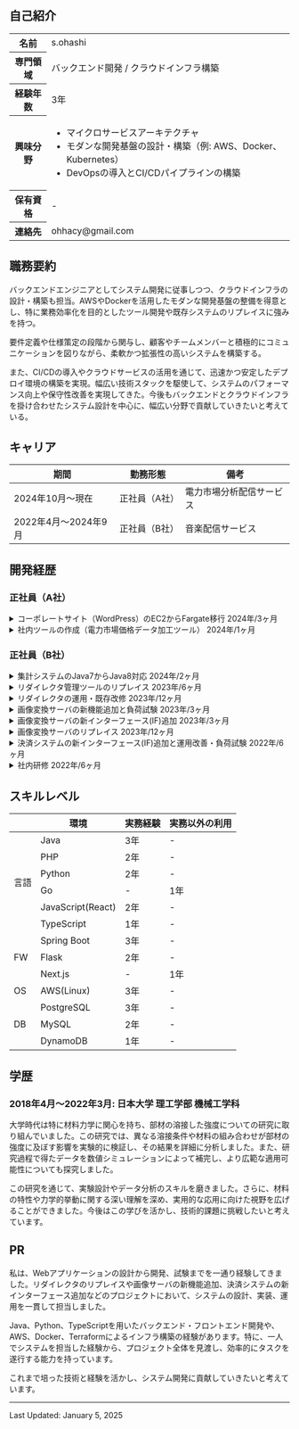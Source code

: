 ## 自己紹介

<table>
  <tr>
    <th>名前</th>
    <td>s.ohashi</td>
  </tr>
  <tr>
    <th>専門領域</th>
    <td>バックエンド開発 / クラウドインフラ構築</td>
  </tr>
  <tr>
    <th>経験年数</th>
    <td>3年</td>
  </tr>
  <tr>
    <th>興味分野</th>
    <td>
      <ul>
        <li>マイクロサービスアーキテクチャ</li>
        <li>モダンな開発基盤の設計・構築（例: AWS、Docker、Kubernetes）</li>
        <li>DevOpsの導入とCI/CDパイプラインの構築</li>
      </ul>
    </td>
  </tr>
  <tr>
    <th>保有資格</th>
    <td>-</td>
  </tr>
  <tr>
    <th>連絡先</th>
    <td>ohhacy@gmail.com</td>
  </tr>
</table>

## 職務要約

バックエンドエンジニアとしてシステム開発に従事しつつ、クラウドインフラの設計・構築も担当。AWSやDockerを活用したモダンな開発基盤の整備を得意とし、特に業務効率化を目的としたツール開発や既存システムのリプレイスに強みを持つ。

要件定義や仕様策定の段階から関与し、顧客やチームメンバーと積極的にコミュニケーションを図りながら、柔軟かつ拡張性の高いシステムを構築する。

また、CI/CDの導入やクラウドサービスの活用を通じて、迅速かつ安定したデプロイ環境の構築を実現。幅広い技術スタックを駆使して、システムのパフォーマンス向上や保守性改善を実現してきた。今後もバックエンドとクラウドインフラを掛け合わせたシステム設計を中心に、幅広い分野で貢献していきたいと考えている。

## キャリア

<table>
  <thead>
    <tr>
      <th>期間</th>
      <th>勤務形態</th>
      <th>備考</th>
    </tr>
  </thead>
  <tbody>
    <tr>
      <td>2024年10月〜現在</td>
      <td>正社員（A社）</td>
      <td>電力市場分析配信サービス</td>
    </tr>
    <tr>
      <td>2022年4月〜2024年9月</td>
      <td>正社員（B社）</td>
      <td>音楽配信サービス</td>
    </tr>
  </tbody>
</table>

## 開発経歴

### 正社員（A社）

<details>
  <summary>
    コーポレートサイト（WordPress）のEC2からFargate移行
    <span>2024年/3ヶ月</span>
  </summary>
  <div>
    <ul>
      <li><strong>カテゴリ:</strong> <span>webサービス</span> <span>自社</span></li>
      <li><strong>担当工程:</strong> <span>要件定義</span> <span>設計</span> <span>コーディング</span> <span>テスト</span> <span>運用/保守</span></li>
      <li><strong>職種・役割:</strong> <span>バックエンド</span> <span>フロントエンド</span> <span>インフラ</span></li>
      <li><strong>使用技術:</strong> <span>AWS</span> <span>CI/CD</span> <span>Docker</span> <span>Git</span> <span>PHP</span> <span>WordPress</span></li>
  </div>
  <div class="markdown-content">
    ## プロジェクト概要

    コーポレートサイト（WordPress）のEC2からFargate移行

    ## チーム情報

    チーム人数：1名

    ## 開発・実装内容

    ### 【概要】

    AWS EC2上で運用されていたWordPressサイトをFargateに移行。<br/>インフラ設計から実装、コンテナ化、CI/CD構築、メディア管理の改善までを一貫して対応。

    ### 【内容】

    - **メディア管理の改善**
      - メディアファイルの差分がGitに多く含まれており、運用負荷が高かったため、S3へ永続化。
      - Amazon CloudFrontを使用してメディア配信を最適化。
    - **CI/CDパイプラインの構築**
      - AWS CodePipelineとCodeBuildを使用して、Fargateへの自動デプロイを実現。
      - 各環境（開発・本番）でのスムーズなデプロイを可能に。
    - **WordPressプラグインとコアの管理の効率化**
      - Composerを導入し、プラグインやWordPressコアのバージョン管理を自動化。
      - 商用プラグインも含めた構成を再設計し、Git管理は必要最小限に削減。
    - **Dockerコンテナ化**
      - WordPressの公式イメージをベースにDockerfileを設計。PHPモジュールの追加やBedrockディレクトリ構成の適用。
      - ローカル環境の再現性を確保しつつ、ECS上でのパフォーマンスを最適化。

    ### 【課題・問題点】

    - **Git運用の課題**
      - Git管理されていたファイルが膨大で、差分の確認や運用が困難な状態に。必要なリソースを最小限に絞り、運用負荷を削減。
    - **メディアファイルの永続化**
      - 既存環境ではインスタンス内に保存されており、デプロイ時にデータが失われるリスクがあった。S3の導入で解決。
    - **プラグインの依存性管理**
      - プラグインのインストールや更新が手動で行われており、管理が煩雑だった。Composerの導入により自動化を実現。

    ### 【工夫・思考プロセス】

    - **運用負荷を最小限に抑える設計**
      - 永続化や管理方法の見直しにより、デプロイのスムーズさと保守性を向上。
    - **環境間の一貫性の確保**
      - DockerとBedrockを活用して、本番環境と開発環境を可能な限り同期。
      - ECSタスク定義の変数で環境設定を統一。
    - **メディア管理の改善とパフォーマンス向上**
      - S3とCloudFrontを組み合わせ、運用コスト削減と配信速度向上を同時に実現。

    ### 【成果】

    - Fargate移行により、インフラ運用の負担が軽減し、スケーラビリティが向上。
    - S3永続化により、メディアファイル管理の効率化を達成。
    - CI/CDパイプラインにより、デプロイ時間を大幅に短縮し、エラーリスクを軽減。
    - Composer導入により、プラグイン管理が効率化され、バージョン管理の正確性を向上。

    ## 使用技術（まとめ）

    - **プログラミング言語**: PHP, ShellScript
    - **フレームワーク**: Bedrock
    - **インフラ**: AWS（Fargate, S3, CloudFront, RDS）
    - **コンテナ**: Docker, Docker Compose
    - **CI/CD**: AWS CodePipeline, CodeBuild
    - **バージョン管理**: Git, CodeCommit
    - **その他ツール**: Composer
  </div>
</details>

<details>
  <summary>
    社内ツールの作成（電力市場価格データ加工ツール）
    <span>2024年/1ヶ月</span>
  </summary>
  <div>
    <ul>
      <li><strong>カテゴリ:</strong> <span>自社</span></li>
      <li><strong>担当工程:</strong> <span>設計</span> <span>コーディング</span> <span>テスト</span></li>
      <li><strong>職種・役割:</strong> <span>バックエンド</span></li>
      <li><strong>使用技術:</strong> <span>AWS</span> <span>Docker</span> <span>Git</span> <span>Python</span></li>
  </div>
  <div class="markdown-content">
    ## プロジェクト概要

    社内ツールの作成（電力市場価格データ加工ツール）

    ## チーム情報

    チーム人数：1名

    ## 開発・実装内容

    ### 【概要】

    電力市場価格に関するデータを加工・集計し、グラフ作成に適したデータ形式に変換するツールを試験的に作成。<br/>オペレーション部門がこれまで手動で対応していた複雑な作業を効率化し、将来的な顧客提供を視野に入れたプロトタイプとして開発。

    ### 【内容】

    - **データ加工・集計処理の実装**
      - 複数のCSVやExcelファイルを入力として受け取り、統合・加工し、電力市場価格やフォワードカーブの分析用データを生成。
      - 出力データはそのままグラフ化やレポート作成に使用可能な形式で設計。
    - **Pythonを使用したツール開発**
      - 処理の再現性と環境依存性を排除するため、PythonとDockerを活用して設計。
      - 社内利用ではDockerイメージを提供し、業務効率を向上。将来的にはexe化やAWS配信などの選択肢を検討。
    - **業務効率向上を重視した設計**
      - 手動で行われていた複雑なデータ処理を自動化し、人的ミスを排除。
      - 操作フローやエラー表示を工夫し、ユーザーが直感的に操作可能な仕様を実現。
    - **ヒアリングを重視した仕様策定**
      - オペレーション部門との詳細なヒアリングを繰り返し、実際の業務フローに即した仕様を策定。
      - 利用者視点での課題を共有し、使いやすさと効率性を両立させる機能を実装。

    ### 【課題・問題点】

    - **仕様の不確定性**
      - 初期段階では要件が曖昧で、利用者の業務フローやニーズを正確に把握するためのヒアリングが必要だった。
    - **既存業務の非効率性**
      - データ処理が完全に手動で行われており、ミスや作業時間の増大が常態化していた。これをツールで置き換える必要があった。
    - **データフォーマットの多様性**
      - 入力データの形式が多岐にわたり、ツールの柔軟性を確保する必要があった。

    ### 【工夫・思考プロセス】

    - **将来の拡張性を意識した設計**
      - 社内ツールとしての利用を前提にしながら、顧客提供を視野に入れた柔軟な設計を採用。
      - 実装の段階で、追加機能や異なる運用フローへの適応を想定。
    - **ヒアリングと改善のサイクル**
      - 定期的にオペレーション担当者からフィードバックを得て、仕様やUIをブラッシュアップ。
      - ユーザー視点を取り入れることで、業務効率向上に直結する機能を優先的に開発。
    - **作業効率を最大化する機能提案**
      - データ処理の自動化だけでなく、エラーメッセージの明確化や操作性向上の提案を実施。

    ### 【成果】

    - 業務の大幅な効率化を実現し、これまで手動で処理していた作業を自動化。ミスの削減と作業時間の短縮を達成。
    - 試験導入ながら、オペレーション部門から高い評価を得て、今後の本格的な導入・展開の基盤を構築。
    - 顧客提供を視野に入れた設計により、さらなる改良や追加機能の実装が容易な状態を確保。
    - ツールの改善により、業務フローそのものの見直しが促進され、運用の質が向上。

    ## 【今後の展開】

    - 顧客向け提供に向けたツールの改善（UI強化、運用環境の選択肢拡大）。
    - AWSを活用したクラウド型ツールとしての配信や、スタンドアロン実行可能なexe化の検討。
    - データ可視化やグラフ生成機能の統合によるさらなる付加価値の提供。

    ## 使用技術（まとめ）

    - **プログラミング言語**: Python
    - **データ処理**: pandas, openpyxl
    - **コンテナ**: Docker
    - **バージョン管理**: Git
    - **その他ツール**: AWS CLI（検討段階で活用）
  </div>
</details>

### 正社員（B社）

<details>
  <summary>
    集計システムのJava7からJava8対応
    <span>2024年/2ヶ月</span>
  </summary>
  <div>
    <ul>
      <li><strong>カテゴリ:</strong> <span>webサービス</span> <span>自社</span></li>
      <li><strong>担当工程:</strong> <span>設計</span> <span>コーディング</span> <span>テスト</span></li>
      <li><strong>職種・役割:</strong> <span>バックエンド</span> <span>インフラ</span></li>
      <li><strong>使用技術:</strong> <span>AWS</span> <span>API</span> <span>SQL</span> <span>Git</span> <span>Java</span> <span>Spring Boot</span> <span>JUnit</span></li>
  </div>
  <div class="markdown-content">
    ## プロジェクト概要

    集計システムのJava7からJava8対応

    ## チーム情報

    チーム人数：1名

    ## 開発・実装内容

    ### 【概要】

    Java7で動作していた既存の集計システムをJava8に移行。<br/>Spring BootやAuroraのバージョンアップも併せて対応し、システム全体のモダナイズを図った。

    ### 【内容】

    - **Javaのバージョンアップ**
      - Java7からJava8への移行に対応。
      - Java8以降のモダンな記述方法（ラムダ式やStream APIなど）を導入。
      - 将来的にJava17へ移行するための準備として、ドキュメントを充実化。
    - **テスト基盤のアップデート**
      - JUnit4からJUnit5への移行を実施し、モダンなテストフレームワークに対応。
      - テストコードをリファクタリングし、可読性と保守性を向上。
    - **ローカル開発環境の改善**
      - 既存のWindows向け構築手順をMac環境に対応させるようにドキュメントを更新。
      - 古いJava7環境のサポートが切れているため、業務委託者の作業効率を改善。
    - **関連システムのバージョンアップ**
      - Spring BootやAuroraのバージョンを最新安定版にアップデート。
      - Redshiftのクエリ最適化や互換性テストを実施し、集計処理のパフォーマンスを維持。

    ### 【課題・問題点】

    - **バージョン互換性の課題**
      - Java8移行時に発生したライブラリの非互換問題を解消。<br/>特にSpringBootやAuroraとの互換性調整が大きな課題だった。
    - **古い環境の運用負荷**
      - 業務委託者が使用していたWindows環境と、開発チームで使用するMac環境での設定が異なり、ドキュメントの再整備が必要だった。
    - **テスト基盤の移行**
      - JUnit4からJUnit5への移行に伴い、アノテーションやテスト設定の大幅な変更が必要だった。

    ### 【工夫・思考プロセス】

    - **継続性を重視したドキュメント整備**
      - 将来的なJava17移行を見据え、詳細な手順書や考慮点を記載。
      - 作業の引き継ぎをスムーズにするため、ドキュメントを可能な限り具体化。
    - **ローカル環境の多様性を考慮**
      - Windows/Mac両環境での再現性を確保し、チーム全体での作業効率を向上。
    - **パフォーマンスと安定性の両立**
      - RedshiftやAuroraのバージョンアップに際して、既存クエリや設定が最適に動作するように細心の注意を払って対応。

    ### 【成果】

    - Java8移行により、開発効率とシステム保守性が向上。
    - ドキュメントの整備により、後続作業（Java17移行）がスムーズに行える基盤を構築。
    - JUnit5への移行により、テストの拡張性と記述の簡潔化を実現。
    - ローカル環境の多様性に対応することで、チームメンバー間の環境差を解消。

    ## 使用技術（まとめ）

    - **プログラミング言語**: Java, SQL
    - **フレームワーク**: Spring Boot
    - **データベース**: Aurora, Redshift
    - **テストフレームワーク**: JUnit 4 → JUnit 5
    - **バージョン管理**: Git
    - **その他ツール**: IntelliJ IDEA, AWS CLI
  </div>
</details>

<details>
  <summary>
    リダイレクタ管理ツールのリプレイス
    <span>2023年/6ヶ月</span>
  </summary>
  <div>
    <ul>
      <li><strong>カテゴリ:</strong> <span>webサービス</span> <span>自社</span></li>
      <li><strong>担当工程:</strong> <span>設計</span> <span>コーディング</span> <span>テスト</span> <span>運用/保守</span></li>
      <li><strong>職種・役割:</strong> <span>バックエンド</span> <span>フロントエンド</span> <span>インフラ</span></li>
      <li><strong>使用技術:</strong> <span>Python</span> <span>Flask</span> <span>TypeScript</span> <span>React</span> <span>AWS</span> <span>Docker</span> <span>GitHub</span> <span>GitHub Actions</span> <span>Datadog</span> <span>CI/CD</span> <span>API</span> <span>PostgreSQL</span></li>
  </div>
  <div class="markdown-content">
    ## プロジェクト概要

    リダイレクタ管理ツールのリプレイス

    ## チーム情報

    チーム人数：2名<br/>※ 上長がコードレビューを担当

    ## 開発・実装内容

    ### 【概要】

    PerlとPHPでフルスクラッチ実装された既存システムをPython（Flask）とReact（TypeScript）にリプレイス。<br/>システムの設計から実装、インフラ構築、CI/CDパイプラインの構築、アプリケーションの監視までを一貫して行った。

    ### 【内容】

    サービス品質向上のため、バックエンドとフロントエンドの全面的なリプレイスを行い、インフラも刷新。<br/>API仕様書の作成、クラス設計、ログ設計、例外設計、AWS構成の設計を実施し、CI/CDパイプラインと監視システムを構築。

    ### 【課題・問題点】

    既存システムは保守性が低く、新機能追加やバグ修正が困難だった。<br/>また、監視機能が不十分で、サービス障害発生時の対応が遅れる可能性があった。不要な機能も多く含まれていた。

    ### 【使用した技術】

    - **設計**
      - **API仕様書**: OpenAPIを使用して詳細なAPI仕様書を作成。
      - **クラス設計**: 再利用性と保守性を高めるためのクラス設計を実施。
      - **ログ設計**: 問題発生時の迅速な対応を可能にするための詳細なログ設計を行う。
      - **例外設計**: 予期しないエラー発生時の安定性を確保するための例外処理設計を実施。
      - **AWS構成の設計**: 可用性とスケーラビリティを考慮したAWSインフラの設計を行う。
    - **開発**
      - **バックエンド**: Python（Flask）を用いて構築。
      - **フロントエンド**: React（TypeScript）を用いて実装。
    - **インフラ**: Dockerを用いて環境構築を行い、AWSでインフラを構築。
    - **CI/CD**: GitHub Actionsを使用してCI/CDパイプラインを構築。
    - **監視**: MackerelとDatadogを利用して、アプリケーションとインフラの監視を実装。

    ### 【成果】

    - システム保守の効率化と品質向上を達成。
    - 自動化されたデプロイによりリリースサイクルを短縮。
    - 不要な機能を削減し、システムのシンプル化と効率化を実現。
    - リアルタイムの監視体制により、将来の障害発生時の対応時間を大幅に短縮できる見込み。

    ## 使用技術（まとめ）

    - **プログラミング言語**: Python, TypeScript
    - **フレームワーク**: Flask, React
    - **データベース**: PostgreSQL
    - **インフラ**: AWS
    - **コンテナ**: Docker
    - **CI/CD**: GitHub Actions
    - **バージョン管理**: Git, GitHub
    - **監視ツール**: Mackerel, Datadog
    - **その他ツール**: Twilio
  </div>
</details>

<details>
  <summary>
    リダイレクタの運用・既存改修
    <span>2023年/12ヶ月</span>
  </summary>
  <div>
    <ul>
      <li><strong>カテゴリ:</strong> <span>webサービス</span> <span>自社</span></li>
      <li><strong>担当工程:</strong> <span>設計</span> <span>コーディング</span> <span>テスト</span> <span>運用/保守</span></li>
      <li><strong>職種・役割:</strong> <span>バックエンド</span> <span>フロントエンド</span> <span>インフラ</span></li>
      <li><strong>使用技術:</strong> <span>PHP</span> <span>Perl</span> <span>AWS</span> <span>Apache</span> <span>GitHub</span> <span>PostgreSQL</span></li>
  </div>
  <div class="markdown-content">
    ## プロジェクト概要

    リダイレクタの運用・既存改修

    ## チーム情報

    チーム人数：1名

    ## 開発・実装内容A

    ### 【概要】

    廃止予定だったレガシーシステムの継続運用と既存改修を担当。<br/>管理画面の不具合改修、システム設計図の記述、インフラやミドルウェアの改修を行った。

    ### 【内容】

    システムの安定運用と機能改善を目的とし、管理画面の不具合修正とAWSの不要リソース削除を行った。<br/>また、draw.ioの導入によりドキュメント管理を効率化。

    ### 【課題・問題点】

    - 既存の引き継ぎ資料がなく、システムの全貌が把握できなかった。
    - 廃止予定だったため、保守性が低い状態で運用されていた。
    - 検証環境が動作していない問題があった。

    ### 【使用した技術】

    - **システム設計図の記述**: ER図、シーケンス図、画面遷移図、インフラ構成図を作成し、システム全体の把握を実施。
    - **管理画面の不具合改修**: PerlとPHPを使用してバグを修正。
    - **インフラの改修**: 不要なリソースの削除とApacheの設定変更を行い、検証環境を復旧。
    - **ドキュメント管理**: draw.ioを導入し、ドキュメント管理の効率化を実現。

    ### 【成果】

    - システムの全体像を把握し、安定運用が可能となった。
    - 管理画面の不具合を修正し、ユーザー体験を向上。
    - 不要リソースの削減により、運用コストを削減。
    - draw.ioの導入により、ドキュメント管理のコストを低減。

    ## 開発・実装内容B

    ### 【概要】

    DBのアップグレード対応やミドルウェア（Apache）の設定変更などの運用業務を実施。

    ### 【内容】

    サービスの継続運用のため、PostgreSQLのアップグレードやApacheの設定変更を行い、システムの安定性とパフォーマンスを向上させた。

    ### 【課題・問題点】

    - システムの継続運用に伴い、DBのバージョンアップが必要だった。
    - Apacheの設定が適切でなく、検証環境が動作していなかった。

    ### 【使用した技術】

    - **DBのアップグレード**: PostgreSQLのバージョンアップを実施し、その手順書を作成。
    - **Apacheの設定変更**: 検証環境が正しく動作するよう、Apacheの設定を見直し、最適化。
    - **インフラ改修**: AWS上でインフラ構成の見直しと改修を実施。

    ### 【成果】

    - PostgreSQLのバージョンアップにより、データベースのパフォーマンスとセキュリティを向上。
    - 検証環境を復旧し、開発およびテストの効率を改善。
    - AWS上のインフラ改修により、システムの安定性を向上。

    ## 使用技術（まとめ）

    - **プログラミング言語**: Perl, PHP
    - **データベース**: PostgreSQL
    - **インフラ**: AWS
    - **ウェブサーバー**: Apache
    - **バージョン管理**: Git, GitHub
    - **監視ツール**: Mackerel, Twilio
    - **ドキュメント管理ツール**: draw.io
  </div>
</details>

<details>
  <summary>
    画像変換サーバの新機能追加と負荷試験
    <span>2023年/3ヶ月</span>
  </summary>
  <div>
    <ul>
      <li><strong>カテゴリ:</strong> <span>webサービス</span> <span>自社</span></li>
      <li><strong>担当工程:</strong> <span>設計</span> <span>コーディング</span> <span>テスト</span> <span>運用/保守</span></li>
      <li><strong>職種・役割:</strong> <span>バックエンド</span> <span>インフラ</span></li>
      <li><strong>使用技術:</strong> <span>Java</span> <span>Spring Boot</span> <span>shell script</span> <span>AWS</span> <span>PostgreSQL</span> <span>Datadog</span> <span>Docker</span> <span>CI/CD</span> <span>E2E</span> <span>GitHub</span> <span>GitHub Actions</span> <span>API</span></li>
  </div>
  <div class="markdown-content">
    ## プロジェクト概要

    画像変換サーバの新機能追加と負荷試験

    ## チーム情報

    チーム人数：3名

    ## 開発・実装内容A

    ### 【概要】

    画像変換サーバに新機能を追加し、WEBP拡張子への対応を行った。詳細設計から実装、テストまでを担当し、システムのパフォーマンス向上を実現。

    ### 【内容】

    画像変換サーバにWEBP形式への変換機能を追加し、SEO対策および画像容量の削減を実現。<br/>API仕様書の修正、クラス図の修正、バックエンドの実装、E2Eテストを実施。

    ### 【課題・問題点】

    - 新しい拡張子（WEBP）に対応する必要があり、既存システムに影響を与えずに機能追加を行う必要があった。
    - 追加する機能がシステム全体のパフォーマンスにどのような影響を与えるかを評価する必要があった。

    ### 【使用した技術】

    - **詳細設計**: 新機能の設計を行い、API仕様書（OpenAPIで記述）とクラス図を修正。
    - **バックエンドの実装**: Spring Bootを用いてWEBP変換機能を実装し、テストコードも作成。
    - **E2Eテスト**: システム全体の動作確認を行い、品質を確保。

    ### 【成果】

    - WEBP変換機能の追加により、システムのパフォーマンスとSEO効果が向上。
    - 画像の容量削減とレスポンス速度向上により、ユーザー体験が改善。

    ## 開発・実装内容B

    ### 【概要】

    Taurusを用いて画像変換サーバの負荷試験を実施し、システムのパフォーマンスと安定性を評価した。

    ### 【内容】

    新機能追加後のシステム全体のパフォーマンスを検証するため、負荷試験を行い、環境変数やインフラ設定の最適化を図った。

    ### 【課題・問題点】

    - 新機能追加後のシステムが高負荷時にどのように動作するかを確認する必要があった。
    - システムのボトルネックを特定し、パフォーマンスを最適化する必要があった。

    ### 【使用した技術】

    - **シナリオ設計**: 負荷試験のシナリオを設計し、実際の利用状況を再現する。
    - **シナリオファイル作成**: YAML形式で負荷試験のシナリオファイルを作成。
    - **負荷試験の実施**: Taurusを用いて負荷試験を実施し、システムのパフォーマンスデータを収集。
    - **環境変数とインフラ設定の調整**: 負荷試験結果を基に、環境変数やインフラ設定を最適化。

    ### 【成果】

    - 負荷試験により、システムのボトルネックを特定し、性能改善を実現。
    - インフラ設定の最適化により、システムの安定性が向上。
    - 高負荷時の動作を確認し、運用時のリスクを低減。

    ## 使用技術（まとめ）

    - **プログラミング言語**: Java, shell script
    - **データベース**: PostgreSQL
    - **インフラ**: AWS
    - **フレームワーク**: Spring Boot
    - **コンテナ**: Docker
    - **CI/CD**: GitHub Actions
    - **バージョン管理**: Git, GitHub
    - **監視ツール**: Mackerel, Datadog, Twilio
    - **負荷試験ツール**: Taurus
    - **IDE**: IntelliJ
    - **ドキュメント管理ツール**: Stoplight Studio
  </div>
</details>

<details>
  <summary>
    画像変換サーバの新インターフェース(IF)追加
    <span>2023年/3ヶ月</span>
  </summary>
  <div>
    <ul>
      <li><strong>カテゴリ:</strong> <span>webサービス</span> <span>自社</span></li>
      <li><strong>担当工程:</strong> <span>コーディング</span> <span>テスト</span> <span>運用/保守</span></li>
      <li><strong>職種・役割:</strong> <span>バックエンド</span> <span>インフラ</span></li>
      <li><strong>使用技術:</strong> <span>Java</span> <span>Spring Boot</span> <span>PostgreSQL</span> <span>Docker</span> <span>Datadog</span> <span>GitHub</span> <span>GitHub Actions</span> <span>Terraform</span> <span>CI/CD</span> <span>AWS</span> <span>E2E</span></li>
  </div>
  <div class="markdown-content">
    ## プロジェクト概要

    画像変換サーバの新インターフェース(IF)追加

    ## チーム情報

    チーム人数：3名

    ## 開発・実装内容

    ### 【概要】

    画像変換サーバに他社向けの新インターフェース(IF)を追加し、システム利用者の増加に対応するためのインフラ構築と修正を行った。

    ### 【内容】

    他社向けの新IFを追加することで、システムの利用者を増加させ、負荷に耐えられるインフラを構築。<br/>Terraformを用いてAWS環境を修正し、詳細設計に基づき実装およびE2Eテストを行った。

    ### 【課題・問題点】

    - 新IFの追加によるシステム利用者増加に対応するため、インフラの拡張と負荷対応が必要。
    - 厳しい納期の中で高品質なコードを提供し、レビュー効率を高める必要があった。

    ### 【使用した技術】

    - **Terraform**: AWS環境を構築・修正し、スケーラブルなインフラを整備。
    - **詳細設計**: 先輩エンジニアの設計をもとに、具体的な実装計画を立案。
    - **実装**: Spring Bootを用いて新IFを実装し、必要なテストコードを作成。
    - **E2Eテスト**: システム全体の動作確認を行い、品質を確保。
    - **プルリクエスト管理**: 納期が厳しい中、プルリクエストを細かく分けることでレビューの負担を軽減し、開発効率を向上。

    ### 【成果】

    - 他社向けの新IF追加により、システムの利用者が増加し、収益の向上に貢献。
    - スケーラブルなインフラを構築することで、利用者増加に伴う負荷に対応。
    - 厳しい納期内に高品質な機能をリリースし、開発効率の向上を実現。

    ## 使用技術（まとめ）

    - **プログラミング言語**: Java
    - **データベース**: PostgreSQL
    - **インフラ**: AWS
    - **フレームワーク**: Spring Boot
    - **コンテナ**: Docker
    - **インフラ構築ツール**: Terraform
    - **CI/CD**: GitHub Actions
    - **バージョン管理**: Git, GitHub
    - **監視ツール**: Mackerel, Datadog, Twilio
    - **IDE**: IntelliJ
  </div>
</details>

<details>
  <summary>
    画像変換サーバのリプレイス
    <span>2023年/12ヶ月</span>
  </summary>
  <div>
    <ul>
      <li><strong>カテゴリ:</strong> <span>webサービス</span> <span>自社</span></li>
      <li><strong>担当工程:</strong> <span>コーディング</span> <span>テスト</span> <span>運用/保守</span></li>
      <li><strong>職種・役割:</strong> <span>バックエンド</span> <span>インフラ</span></li>
      <li><strong>使用技術:</strong> <span>Java</span> <span>Spring Boot</span> <span>PostgreSQL</span> <span>Docker</span> <span>Datadog</span> <span>GitHub</span> <span>GitHub Actions</span> <span>Terraform</span> <span>CI/CD</span> <span>AWS</span> <span>E2E</span></li>
  </div>
  <div class="markdown-content">
    ## プロジェクト概要

    画像変換サーバのリプレイス

    ## チーム情報

    チーム人数：3名

    ## 開発・実装内容A

    ### 【概要】

    サービス品質向上を目的として、既存のJavaフルスクラッチシステムをSpring Bootを使用したシステムにリプレイス。<br/>詳細設計を基に実装を担当し、CI/CDパイプラインの構築とE2Eテストを実施。

    ### 【内容】

    ローカル開発環境の改善、インフラ構築、テストコードの実装を行い、画像変換機能の安定性とパフォーマンスを向上させた。

    ### 【課題・問題点】

    - 既存システムはデプロイ方法が不明瞭で、バグが発生すると対応が困難だった。
    - ローカル開発環境が貧弱で、開発効率が低かった。
    - インフラの構築や修正が手間であった。

    ### 【使用した技術】

    - **ローカル開発環境の改善**: DockerとMinIOを導入し、ローカル開発環境を充実させ、開発効率を向上。
    - **インフラ構築**: Terraformを用いてAWS環境を構築し、簡単にインフラの構築や修正が可能な環境を実現。
    - **実装**: Spring Bootを使用して詳細設計に基づく実装とJUnit5を用いたテストコードを作成。
    - **CI/CD構築**: GitHub Actionsを使用してCI/CDパイプラインを構築。
    - **E2Eテスト**: エンドツーエンドのテストを実施し、システム全体の動作確認を行った。

    ### 【成果】

    - 開発効率が向上し、余裕を持った開発が可能となった。
    - インフラの構築と修正が容易になり、システムの運用性が向上。
    - 画像の容量が小さくなり、レスポンス速度が向上。
    - システムが他社でも使用されるようになり、利用者が増加。

    ## 開発・実装内容B

    ### 【概要】

    サービスの継続運用と品質向上を目的として、DBのアップグレード対応やCDNの導入などを行った。

    ### 【内容】

    PostgreSQLのアップグレードやAWS構成の改修、CDNの導入などを行い、システムの安定性とパフォーマンスを向上させた。

    ### 【課題・問題点】

    - データベースのバージョンアップが必要で、手順の確立が求められた。
    - CDNを導入してキャッシュを効率的に行う必要があった。

    ### 【使用した技術】

    - **DBのアップグレード**: PostgreSQLのバージョンアップ対応を行い、手順書を作成。
    - **AWS構成の改修**: Terraformを用いてAWS環境を再構築し、最適化。
    - **CDNの導入**: Edgioを使用して画像のキャッシュを効率化し、レスポンス速度を向上。

    ### 【成果】

    - PostgreSQLのバージョンアップにより、データベースのパフォーマンスとセキュリティが向上。
    - AWS環境の再構築と最適化により、システムの安定性が向上。
    - CDNの導入により、画像の配信速度が向上し、ユーザー体験が向上。

    ## 使用技術（まとめ）

    - **プログラミング言語**: Java
    - **データベース**: PostgreSQL
    - **インフラ**: AWS
    - **フレームワーク**: Spring Boot
    - **コンテナ**: Docker
    - **CI/CD**: GitHub Actions
    - **バージョン管理**: Git, GitHub
    - **監視ツール**: Mackerel, Datadog
    - **その他ツール**: Twilio, draw.io
    - **IDE**: IntelliJ
  </div>
</details>

<details>
  <summary>
    決済システムの新インターフェース(IF)追加と運用改善・負荷試験
    <span>2022年/6ヶ月</span>
  </summary>
  <div>
    <ul>
      <li><strong>カテゴリ:</strong> <span>webサービス</span> <span>自社</span></li>
      <li><strong>担当工程:</strong> <span>設計</span> <span>コーディング</span> <span>テスト</span> <span>運用/保守</span></li>
      <li><strong>職種・役割:</strong> <span>バックエンド</span> <span>インフラ</span></li>
      <li><strong>使用技術:</strong> <span>Java</span> <span>Spring Boot</span> <span>PostgreSQL</span> <span>Docker</span> <span>Datadog</span> <span>GitHub</span> <span>AWS</span> <span>SQL</span></li>
  </div>
  <div class="markdown-content">
    ## プロジェクト概要

    決済システムの新インターフェース(IF)追加と運用改善・負荷試験

    ## チーム情報

    チーム人数：4名

    ## 開発・実装内容A

    ### 【概要】

    決済システムにクレジットカードの再与信インターフェース(IF)を追加し、システムの幅を広げるとともに、既存機能の運用改善と不具合修正を行った。

    ### 【内容】

    クレジットカードの再与信に対応する新しいIFを追加することで、サービスの拡張を実現。<br/>追加するクラスの設計、詳細設計、実装、テストを担当し、運用改善や軽微な不具合修正も行った。

    ### 【課題・問題点】

    - 新IFの追加により、システムのセキュリティを確保しながら高負荷に耐えられる設計が求められた。
    - 既存システムの運用改善と不具合修正も必要で、全体の品質とパフォーマンスを維持する必要があった。

    ### 【使用した技術】

    - **設計**: 再与信インターフェースの追加に伴うクラス設計と詳細設計を実施。
    - **実装**: Spring Bootを使用して新IFを実装し、必要なテストコードも作成。
    - **テスト**: 詳細なテスト設計と実施を行い、機能の正確性とパフォーマンスを検証。
    - **運用改善**: 軽微な不具合を修正し、運用中のシステムの安定性と効率を向上。

    ### 【成果】

    - 新IFの追加により、決済システムのサービス範囲が拡大。
    - セキュリティとパフォーマンスを両立し、高品質なシステムを提供。
    - 既存機能の運用改善により、全体の安定性と効率が向上。

    ## 開発・実装内容B

    ### 【概要】

    Taurusを用いて新IFの負荷試験を実施し、システムのパフォーマンスを評価・改善。

    ### 【内容】

    負荷試験ツールを用いて新IFの負荷試験を実施し、システムの性能を評価。<br/>シナリオファイルの作成、負荷試験の実施、結果に基づく環境変数の調整とインフラの設定値変更を行った。

    ### 【課題・問題点】

    - 新IFが高負荷に耐えられるかどうかを検証する必要があった。
    - 負荷試験の結果を基に、システム全体のパフォーマンスを最適化する必要があった。

    ### 【使用した技術】

    - **シナリオ設計**: 負荷試験のシナリオを設計し、yamlファイルで詳細を記述。
    - **負荷試験**: Taurusを用いて負荷試験を実施し、システムの挙動を評価。
    - **パフォーマンス最適化**: 負荷試験結果に基づき、環境変数の調整やインフラ設定値の変更を行い、システム効率を向上。

    ### 【成果】
    - 新IFの高負荷対応を確認し、システムの信頼性を確保。
    - パフォーマンス最適化により、システム全体の効率と安定性が向上。

    ## 使用技術（まとめ）
    - **プログラミング言語**: Java, Shell Script
    - **データベース**: PostgreSQL
    - **インフラ**: AWS
    - **フレームワーク**: Spring Boot
    - **コンテナ**: Docker
    - **インフラ構築ツール**: Terraform
    - **負荷試験ツール**: Taurus
    - **CI/CD**: GitHub Actions
    - **バージョン管理**: Git, GitHub
    - **監視ツール**: Mackerel, Datadog, Twilio
    - **IDE**: IntelliJ
  </div>
</details>

<details>
  <summary>
    社内研修
    <span>2022年/6ヶ月</span>
  </summary>
  <div>
    <ul>
      <li><strong>カテゴリ:</strong> <span>その他</span></li>
      <li><strong>担当工程:</strong> <span>その他</span></li>
      <li><strong>職種・役割:</strong> <span>その他</span></li>
      <li><strong>使用技術:</strong> <span>PHP</span></li>
  </div>
  <div class="markdown-content">
    ## プロジェクト概要

    社内研修

    ## 内容

    - 研修
    - 個人開発演習
    - チーム開発演習

    ## 習得スキル

    - Webアプリケーション開発における技術
    - セキュリティの知識
    - ネットワークに関する知識
    - サーバに関する知識

    ## コメント

    社内研修を通じて、Webアプリケーション開発に必要な技術を一通り学習しました。これにより、実務にスムーズに移行するための基礎を確立することができました。研修では個人開発とチーム開発の両方を経験し、実際のプロジェクトでの作業フローや協力の重要性を理解しました。

    ## 学習した技術

    - **Web開発フロントエンド**: HTML, CSS, JavaScript
    - **Web開発バックエンド**: PHP, Java, Kotlin, Swift
    - **データベース**: MySQL
    - **クラウドプラットフォーム**: AWS
    - **フレームワーク**: Laravel, SwiftUI
    - **Webサーバ**: Apache, Nginx
    - **バージョン管理**: Git, GitHub

    これらのスキルセットにより、開発の各フェーズで必要な知識と技術を習得し、セキュリティやネットワーク、サーバ管理に関する理解を深めました。
  </div>
</details>

## スキルレベル

<table>
  <thead>
    <tr>
      <th></th>
      <th>環境</th>
      <th>実務経験</th>
      <th>実務以外の利用</th>
    </tr>
  </thead>
  <tbody>
    <tr>
      <td rowspan="6">言語</td>
      <td>Java</td>
      <td>3年</td>
      <td>-</td>
    </tr>
    <tr>
      <td>PHP</td>
      <td>2年</td>
      <td>-</td>
    </tr>
    <tr>
      <td>Python</td>
      <td>2年</td>
      <td>-</td>
    </tr>
    <tr>
      <td>Go</td>
      <td>-</td>
      <td>1年</td>
    </tr>
    <tr>
      <td>JavaScript(React)</td>
      <td>2年</td>
      <td>-</td>
    </tr>
    <tr>
      <td>TypeScript</td>
      <td>1年</td>
      <td>-</td>
    </tr>
    <tr>
      <td rowspan="3">FW</td>
      <td>Spring Boot</td>
      <td>3年</td>
      <td>-</td>
    </tr>
    <tr>
      <td>Flask</td>
      <td>2年</td>
      <td>-</td>
    </tr>
    <tr>
      <td>Next.js</td>
      <td>-</td>
      <td>1年</td>
    </tr>
    <tr>
      <td rowspan="1">OS</td>
      <td>AWS(Linux)</td>
      <td>3年</td>
      <td>-</td>
    </tr>
    <tr>
      <td rowspan="3">DB</td>
      <td>PostgreSQL</td>
      <td>3年</td>
      <td>-</td>
    </tr>
    <tr>
      <td>MySQL</td>
      <td>2年</td>
      <td>-</td>
    </tr>
    <tr>
      <td>DynamoDB</td>
      <td>1年</td>
      <td>-</td>
    </tr>
  </tbody>
</table>

## 学歴

### 2018年4月〜2022年3月: 日本大学 理工学部 機械工学科

大学時代は特に材料力学に関心を持ち、部材の溶接した強度についての研究に取り組んでいました。この研究では、異なる溶接条件や材料の組み合わせが部材の強度に及ぼす影響を実験的に検証し、その結果を詳細に分析しました。また、研究過程で得たデータを数値シミュレーションによって補完し、より広範な適用可能性についても探究しました。

この研究を通じて、実験設計やデータ分析のスキルを磨きました。さらに、材料の特性や力学的挙動に関する深い理解を深め、実用的な応用に向けた視野を広げることができました。今後はこの学びを活かし、技術的課題に挑戦したいと考えています。

## PR

私は、Webアプリケーションの設計から開発、試験までを一通り経験してきました。リダイレクタのリプレイスや画像サーバの新機能追加、決済システムの新インターフェース追加などのプロジェクトにおいて、システムの設計、実装、運用を一貫して担当しました。

Java、Python、TypeScriptを用いたバックエンド・フロントエンド開発や、AWS、Docker、Terraformによるインフラ構築の経験があります。特に、一人でシステムを担当した経験から、プロジェクト全体を見渡し、効率的にタスクを遂行する能力を持っています。

これまで培った技術と経験を活かし、システム開発に貢献していきたいと考えています。

---

Last Updated: January 5, 2025
